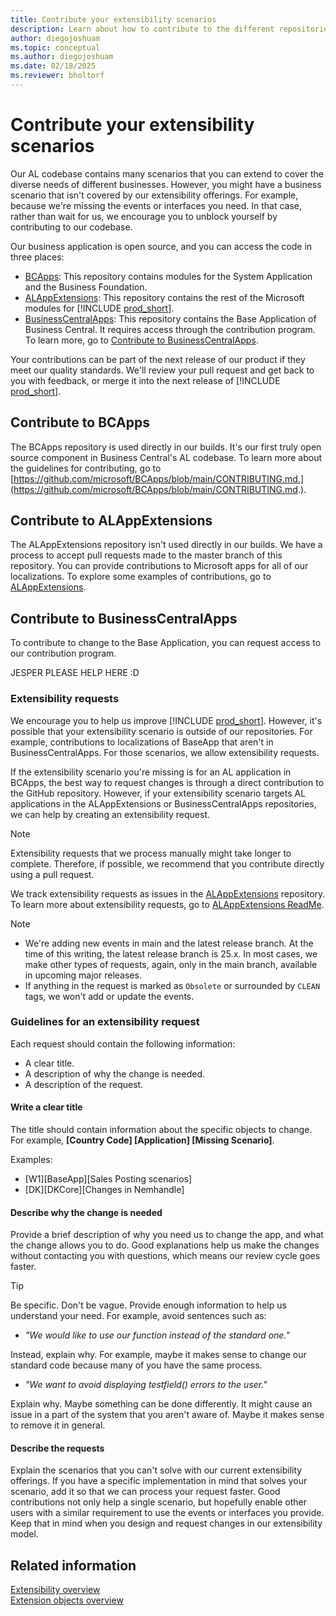 ```yaml
---
title: Contribute your extensibility scenarios
description: Learn about how to contribute to the different repositories that contain the business application.
author: diegojoshuam
ms.topic: conceptual
ms.author: diegojoshuam
ms.date: 02/18/2025
ms.reviewer: bholtorf
---
```


# Contribute your extensibility scenarios

Our AL codebase contains many scenarios that you can extend to cover the diverse needs of different businesses. However, you might have a business scenario that isn't covered by our extensibility offerings. For example, because we're missing the events or interfaces you need. In that case, rather than wait for us, we encourage you to unblock yourself by contributing to our codebase.

Our business application is open source, and you can access the code in three places:

* [BCApps](https://github.com/microsoft/BCapps): This repository contains modules for the System Application and the Business Foundation.
* [ALAppExtensions](https://github.com/microsoft/ALAppExtensions): This repository contains the rest of the Microsoft modules for [!INCLUDE [prod_short](includes/prod_short.md)].
* [BusinessCentralApps](https://github.com/microsoft/BusinessCentralApps): This repository contains the Base Application of Business Central. It requires access through the contribution program. To learn more, go to [Contribute to BusinessCentralApps](#contribute-to-businesscentralapps).

Your contributions can be part of the next release of our product if they meet our quality standards. We'll review your pull request and get back to you with feedback, or merge it into the next release of [!INCLUDE [prod_short](includes/prod_short.md)].

## Contribute to BCApps

The BCApps repository is used directly in our builds. It's our first truly open source component in Business Central's AL codebase. To learn more about the guidelines for contributing, go to [https://github.com/microsoft/BCApps/blob/main/CONTRIBUTING.md.](https://github.com/microsoft/BCApps/blob/main/CONTRIBUTING.md.).

## Contribute to ALAppExtensions

The ALAppExtensions repository isn't used directly in our builds. We have a process to accept pull requests made to the master <!--Is it still "master" or is it now "main?"--> branch of this repository. You can provide contributions to Microsoft apps for all of our localizations. To explore some examples of contributions, go to [ALAppExtensions](https://github.com/microsoft/ALAppExtensions/pulls?q=is%3Apr+is%3Aclosed+is%3Amerged).

## Contribute to BusinessCentralApps

To contribute to change to the Base Application, you can request access to our contribution program.

 JESPER PLEASE HELP HERE :D

### Extensibility requests

We encourage you to help us improve [!INCLUDE [prod_short](includes/prod_short.md)]. However, it's possible that your extensibility scenario is outside of our repositories. For example, contributions to localizations of BaseApp that aren't in BusinessCentralApps. For those scenarios, we allow extensibility requests.

If the extensibility scenario you're missing is for an AL application in BCApps, the best way to request changes is through a direct contribution to the GitHub repository. However, if your extensibility scenario targets AL applications in the ALAppExtensions or BusinessCentralApps repositories, we can help by creating an extensibility request. <!--this sounds like we create the request, but don't they need to do it?-->

> [!NOTE]
> Extensibility requests that we process manually might take longer to complete. Therefore, if possible, we recommend that you contribute directly using a pull request.

We track extensibility requests as issues in the [ALAppExtensions](https://github.com/microsoft/ALAppExtensions/issues) repository. To learn more about extensibility requests, go to [ALAppExtensions ReadMe](https://github.com/microsoft/ALAppExtensions/blob/main/README.md#extensibility-requests).

> [!NOTE]
>
> * We're adding new events in main and the latest release branch. At the time of this writing, the latest release branch is 25.x. In most cases, we make other types of requests, again, only in the main branch, available in upcoming major releases.
> * If anything in the request is marked as `Obsolete` or surrounded by `CLEAN` tags, we won't add or update the events. <!--Is this specific to events, or should we make it generic and say something like "we won't approve the request."-->

### Guidelines for an extensibility request

Each request should contain the following information:

* A clear title.
* A description of why the change is needed.
* A description of the request.

#### Write a clear title

The title should contain information about the specific objects to change. For example, **[Country Code] [Application] [Missing Scenario]**.

Examples:

* [W1][BaseApp][Sales Posting scenarios]
* [DK][DKCore][Changes in Nemhandle]

#### Describe why the change is needed

Provide a brief description of why you need us to change the app, and what the change allows you to do. Good explanations help us make the changes without contacting you with questions, which means our review cycle goes faster.

> [!TIP]
> Be specific. Don't be vague. Provide enough information to help us understand your need. For example, avoid sentences such as:
>
> * *"We would like to use our function instead of the standard one."*
>
> Instead, explain why. For example, maybe it makes sense to change our standard code because many of you have the same process.
>
> * *"We want to avoid displaying testfield() errors to the user."*
>
> Explain why. Maybe something can be done differently. It might cause an issue in a part of the system that you aren't aware of. Maybe it makes sense to remove it in general.

#### Describe the requests

Explain the scenarios that you can't solve with our current extensibility offerings. If you have a specific implementation in mind that solves your scenario, add it so that we can process your request faster. Good contributions not only help a single scenario, but hopefully enable other users with a similar requirement to use the events or interfaces you provide. Keep that in mind when you design and request changes in our extensibility model.

## Related information

[Extensibility overview](devenv-extensibility-overview.md)  
[Extension objects overview](devenv-extension-object-overview.md)  

